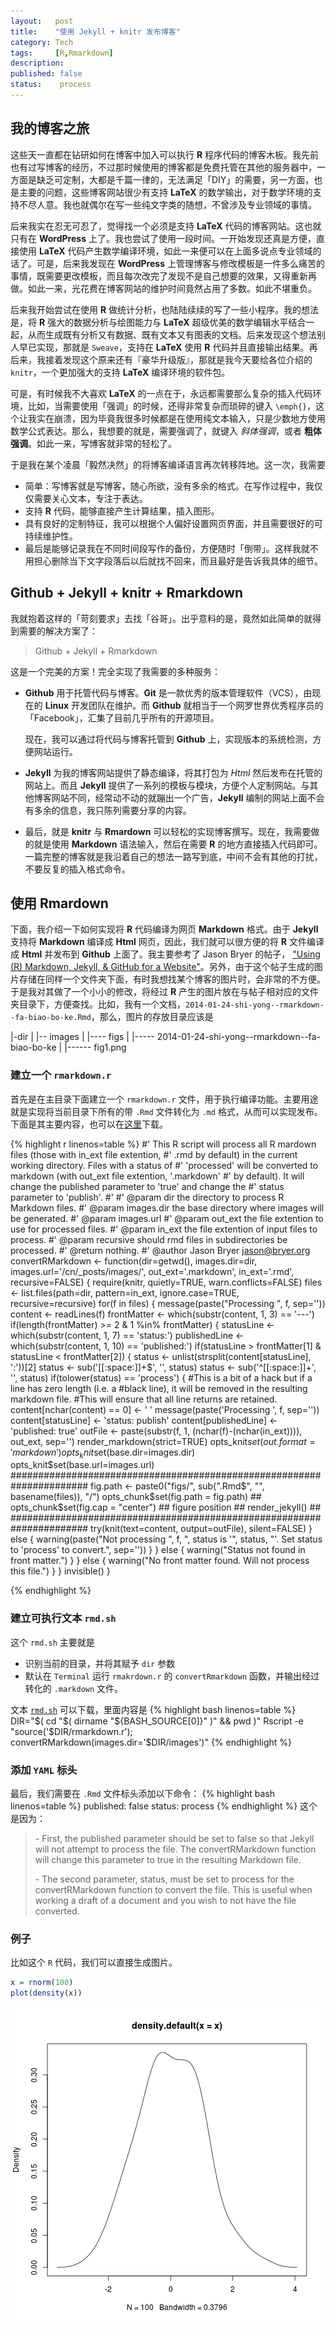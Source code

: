 ```yaml
---
layout:   post
title:    "使用 Jekyll + knitr 发布博客"
category: Tech 
tags:     [R,Rmarkdown]
description: 
published: false
status:    process
---
```


## 我的博客之旅

这些天一直都在钻研如何在博客中加入可以执行 **R** 程序代码的博客木板。我先前也有过写博客的经历，不过那时候使用的博客都是免费托管在其他的服务器中，一方面是缺乏可定制，大都是千篇一律的，无法满足「DIY」的需要，另一方面，也是主要的问题，这些博客网站很少有支持 **LaTeX** 的数学输出，对于数学环境的支持不尽人意。我也就偶尔在写一些纯文字类的随想，不曾涉及专业领域的事情。

后来我实在忍无可忍了，觉得找一个必须是支持 **LaTeX** 代码的博客网站。这也就只有在 **WordPress** 上了。我也尝试了使用一段时间。一开始发现还真是方便，直接使用 **LaTeX** 代码产生数学编译环境，如此一来便可以在上面多说点专业领域的话了。可是，后来我发现在 **WordPress** 上管理博客与修改模板是一件多么痛苦的事情，既需要更改模板，而且每次改完了发现不是自己想要的效果，又得重新再做。如此一来，光花费在博客网站的维护时间竟然占用了多数。如此不堪重负。

后来我开始尝试在使用  **R** 做统计分析，也陆陆续续的写了一些小程序。我的想法是，将 **R** 强大的数据分析与绘图能力与 **LaTeX** 超级优美的数学编辑水平结合一起，从而生成既有分析又有数据、既有文本又有图表的文档。后来发现这个想法别人早已实现，那就是 `Sweave`，支持在 **LaTeX** 使用 **R** 代码并且直接输出结果。再后来，我接着发现这个原来还有『豪华升级版』，那就是我今天要给各位介绍的 `knitr`，一个更加强大的支持 **LaTeX** 编译环境的软件包。

可是，有时候我不大喜欢 **LaTeX** 的一点在于，永远都需要那么复杂的插入代码环境，比如，当需要使用「强调」的时候，还得非常复杂而琐碎的键入 `\emph{}`，这个让我实在崩溃，因为毕竟我很多时候都是在使用纯文本输入，只是少数地方使用数学公式表达。那么，我想要的就是，需要强调了，就键入 *斜体强调*，或者 **粗体强调**。如此一来，写博客就非常的轻松了。

于是我在某个凌晨「毅然决然」的将博客编译语言再次转移阵地。这一次，我需要
 - 简单：写博客就是写博客，随心所欲，没有多余的格式。在写作过程中，我仅仅需要关心文本，专注于表达。
 - 支持 **R** 代码，能够直接产生计算结果，插入图形。
 - 具有良好的定制特征，我可以根据个人偏好设置网页界面，并且需要很好的可持续维护性。
 - 最后是能够记录我在不同时间段写作的备份，方便随时「倒带」。这样我就不用担心删除当下文字段落后以后就找不回来，而且最好是告诉我具体的细节。
 
## Github + Jekyll + knitr + Rmarkdown

我就抱着这样的「苛刻要求」去找「谷哥」。出乎意料的是，竟然如此简单的就得到需要的解决方案了：
> Github + Jekyll + Rmarkdown

这是一个完美的方案！完全实现了我需要的多种服务：
- **Github** 用于托管代码与博客。**Git** 是一款优秀的版本管理软件（VCS），由现在的 **Linux** 开发团队在维护。而 **Github** 就相当于一个网罗世界优秀程序员的「Facebook」，汇集了目前几乎所有的开源项目。

  现在，我可以通过将代码与博客托管到 **Github** 上，实现版本的系统检测，方便网站运行。
  
- **Jekyll** 为我的博客网站提供了静态编译，将其打包为 *Html* 然后发布在托管的网站上。而且 **Jekyll** 提供了一系列的模板与模块，方便个人定制网站。与其他博客网站不同，经常动不动的就蹦出一个广告，**Jekyll** 编制的网站上面不会有多余的信息，我只陈列需要分享的内容。

- 最后，就是 **knitr** 与 **Rmardown** 可以轻松的实现博客撰写。现在，我需要做的就是使用 **Markdown** 语法输入，然后在需要 **R** 的地方直接插入代码即可。一篇完整的博客就是我沿着自己的想法一路写到底，中间不会有其他的打扰，不要反复的插入格式命令。

## 使用 **Rmardown** 

下面，我介绍一下如何实现将 **R** 代码编译为网页 **Markdown** 格式。由于 **Jekyll** 支持将 **Markdown** 编译成 **Html** 网页，因此，我们就可以很方便的将 **R** 文件编译成 **Html** 并发布到 **Github** 上面了。我主要参考了 Jason Bryer 的帖子， ["Using (R) Markdown, Jekyll, & GitHub for a Website"](http://jason.bryer.org/posts/2012-12-10/Markdown_Jekyll_R_for_Blogging.html)。另外，由于这个帖子生成的图片存储在同样一个文件夹下面，有时我想找某个博客的图片时，会非常的不方便。于是我对其做了一个小小的修改，将经过 **R** 产生的图片放在与帖子相对应的文件夹目录下，方便查找。比如，我有一个文档，`2014-01-24-shi-yong--rmarkdown--fa-biao-bo-ke.Rmd`，那么，图片的存放目录应该是

|-dir
|
|-- images
|
|---- figs
|
|----- 2014-01-24-shi-yong--rmarkdown--fa-biao-bo-ke
|
|------ fig1.png

### 建立一个 `rmarkdown.r`

首先是在主目录下面建立一个 `rmarkdown.r` 文件，用于执行编译功能。主要用途就是实现将当前目录下所有的带 `.Rmd` 文件转化为 `.md` 格式，从而可以实现发布。下面是其主要内容，也可以在[这里](/cn/_post/rmarkdwn.r)下载。

{% highlight r linenos=table %}
#' This R script will process all R mardown files (those with in_ext file extention,
#' .rmd by default) in the current working directory. Files with a status of
#' 'processed' will be converted to markdown (with out_ext file extention, '.markdown'
#' by default). It will change the published parameter to 'true' and change the
#' status parameter to 'publish'.
#' 
#' @param dir the directory to process R Markdown files.
#' @param images.dir the base directory where images will be generated.
#' @param images.url
#' @param out_ext the file extention to use for processed files.
#' @param in_ext the file extention of input files to process.
#' @param recursive should rmd files in subdirectories be processed.
#' @return nothing.
#' @author Jason Bryer <jason@bryer.org>
convertRMarkdown <- function(dir=getwd(), images.dir=dir, images.url='/cn/_posts/images/',
  						 out_ext='.markdown', in_ext='.rmd', recursive=FALSE) {
	require(knitr, quietly=TRUE, warn.conflicts=FALSE)
	files <- list.files(path=dir, pattern=in_ext, ignore.case=TRUE, recursive=recursive)
	for(f in files) {
		message(paste("Processing ", f, sep=''))
		content <- readLines(f)
		frontMatter <- which(substr(content, 1, 3) == '---')
		if(length(frontMatter) >= 2 & 1 %in% frontMatter) {
			statusLine <- which(substr(content, 1, 7) == 'status:')
			publishedLine <- which(substr(content, 1, 10) == 'published:')
			if(statusLine > frontMatter[1] & statusLine < frontMatter[2]) {
				status <- unlist(strsplit(content[statusLine], ':'))[2]
				status <- sub('[[:space:]]+$', '', status)
				status <- sub('^[[:space:]]+', '', status)
				if(tolower(status) == 'process') {
					#This is a bit of a hack but if a line has zero length (i.e. a
					#black line), it will be removed in the resulting markdown file.
					#This will ensure that all line returns are retained.
					content[nchar(content) == 0] <- ' '
					message(paste('Processing ', f, sep=''))
					content[statusLine] <- 'status: publish'
					content[publishedLine] <- 'published: true'
					outFile <- paste(substr(f, 1, (nchar(f)-(nchar(in_ext)))), out_ext, sep='')
					render_markdown(strict=TRUE)
					opts_knit$set(out.format='markdown')
					opts_knit$set(base.dir=images.dir)
					opts_knit$set(base.url=images.url)
          ######################################################################
					fig.path <- paste0("figs/", sub(".Rmd$", "", basename(files)), "/")
					opts_chunk$set(fig.path = fig.path)
					## opts_chunk$set(fig.cap = "center")  ## figure position
					## render_jekyll()        ##
          ######################################################################
					try(knit(text=content, output=outFile), silent=FALSE)
				} else {
					warning(paste("Not processing ", f, ", status is '", status, 
								  "'. Set status to 'process' to convert.", sep=''))
				}
			} else {
				warning("Status not found in front matter.")
			}
		} else {
			warning("No front matter found. Will not process this file.")
		}
	}
	invisible()
}

{% endhighlight %}

### 建立可执行文本 `rmd.sh`

这个 `rmd.sh` 主要就是
- 识别当前的目录，并将其赋予 `dir` 参数
- 默认在 `Terminal` 运行 `rmakrdown.r` 的 `convertRmarkdown` 函数，并输出经过转化的 `.markdown` 文件。

文本 [`rmd.sh`](/cn/_post/rmd.sh) 可以下载，里面内容是
{% highlight bash linenos=table %}
DIR="$( cd "$( dirname "${BASH_SOURCE[0]}" )" && pwd )"
Rscript -e "source('$DIR/rmarkdown.r'); convertRMarkdown(images.dir='$DIR/images')"
{% endhighlight %}

### 添加 `YAML` 标头
 
最后，我们需要在 `.Rmd` 文件标头添加以下命令：
{% highlight bash linenos=table %}
published: false
status: process
{% endhighlight %}
这个是因为：
<blockquote>
  <p> - First, the published parameter should be set to false so that Jekyll will not attempt to process the file. The convertRMarkdown function will change this parameter to true in the resulting Markdown file. </p>
  
  <p> - The second parameter, status, must be set to process for the convertRMarkdown function to convert the file. This is useful when working a draft of a document and you wish to not have the file converted. </p>
</blockquote>

### 例子

比如这个 `R` 代码，我们可以直接生成图片。

```r
x = rnorm(100)
plot(density(x))
```

![plot of chunk unnamed-chunk-1](figure/unnamed-chunk-1.png) 




